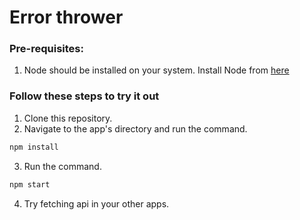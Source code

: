 # Error thrower

### Pre-requisites:

1. Node should be installed on your system. Install Node from [here](https://nodejs.dev/en/)

### Follow these steps to try it out

1. Clone this repository.
2. Navigate to the app's directory and run the command. 
```bash
npm install
```
3. Run the command.
```bash
npm start
```
4. Try fetching api in your other apps.
